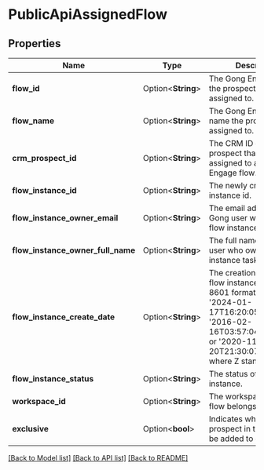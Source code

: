 # PublicApiAssignedFlow

## Properties

Name | Type | Description | Notes
------------ | ------------- | ------------- | -------------
**flow_id** | Option<**String**> | The Gong Engage Flow ID the prospect was assigned to. | [optional]
**flow_name** | Option<**String**> | The Gong Engage Flow name the prospect was assigned to. | [optional]
**crm_prospect_id** | Option<**String**> | The CRM ID of the prospect that was assigned to a Gong Engage flow. | [optional]
**flow_instance_id** | Option<**String**> | The newly created flow instance id. | [optional]
**flow_instance_owner_email** | Option<**String**> | The email address of the Gong user who owns the flow instance tasks. | [optional]
**flow_instance_owner_full_name** | Option<**String**> | The full name of the Gong user who owns the flow instance tasks.  | [optional]
**flow_instance_create_date** | Option<**String**> | The creation date of the flow instance in the ISO-8601 format, for example: '2024-01-17T16:20:05-03:00' or '2016-02-16T03:57:04.834+05:30' or '2020-11-20T21:30:07.233692Z', where Z stands for UTC. | [optional]
**flow_instance_status** | Option<**String**> | The status of the flow instance. | [optional]
**workspace_id** | Option<**String**> | The workspace ID this flow belongs to. | [optional]
**exclusive** | Option<**bool**> | Indicates whether a prospect in this flow can be added to other flows | [optional]

[[Back to Model list]](../README.md#documentation-for-models) [[Back to API list]](../README.md#documentation-for-api-endpoints) [[Back to README]](../README.md)


